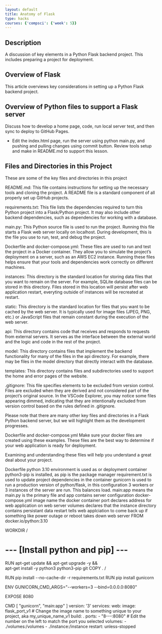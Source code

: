 ```yaml
---
layout: default
title: Anatomy of Flask
type: hacks
courses: {'compsci': {'week': 5}}
---
```

## Description
A discussion of key elements in a Python Flask backend project. This includes preparing a project for deployment.

## Overview of Flask
This article overviews key considerations in setting up a Python Flask backend project.

## Overview of Python files to support a Flask server
Discuss how to develop a home page, code, run local server test, and then sync to deploy to GitHub Pages.

- Edit the index.html page, run the server using python main.py, and pushing and pulling changes using commit button. Review tools setup and make in README.md to support this lesson.


## Files and Directories in this Project
These are some of the key files and directories in this project

README.md: This file contains instructions for setting up the necessary tools and cloning the project. A README file is a standard component of all properly set up GitHub projects.

requirements.txt: This file lists the dependencies required to turn this Python project into a Flask/Python project. It may also include other backend dependencies, such as dependencies for working with a database.

main.py: This Python source file is used to run the project. Running this file starts a Flask web server locally on localhost. During development, this is the file you use to run, test, and debug the project.

Dockerfile and docker-compose.yml: These files are used to run and test the project in a Docker container. They allow you to simulate the project’s deployment on a server, such as an AWS EC2 instance. Running these files helps ensure that your tools and dependencies work correctly on different machines.

instances: This directory is the standard location for storing data files that you want to remain on the server. For example, SQLite database files can be stored in this directory. Files stored in this location will persist after web application restart, everyting outside of instances will be recreated at restart.

static: This directory is the standard location for files that you want to be cached by the web server. It is typically used for image files (JPEG, PNG, etc.) or JavaScript files that remain constant during the execution of the web server.

api: This directory contains code that receives and responds to requests from external servers. It serves as the interface between the external world and the logic and code in the rest of the project.

model: This directory contains files that implement the backend functionality for many of the files in the api directory. For example, there may be files in the model directory that directly interact with the database.

templates: This directory contains files and subdirectories used to support the home and error pages of the website.

.gitignore: This file specifies elements to be excluded from version control. Files are excluded when they are derived and not considered part of the project’s original source. In the VSCode Explorer, you may notice some files appearing dimmed, indicating that they are intentionally excluded from version control based on the rules defined in .gitignore.

Please note that there are many other key files and directories in a Flask Python backend server, but we will highlight them as the development progresses.

Dockerfile and docker-compose.yml
Make sure your docker files are created using these examples. These files are the best way to determine if your web application is ready for deployment.

Examining and understanding these files will help you understand a great deal about your project.

Dockerfile
python 3.10 environment is used as or deployment container
python3-pip is installed, as pip is the package manager
requirement.txt is used to update project dependencies in the container
gunicorn is used to run a production version of python/flask, in this configuration 3 workers or 3 instances of the server are run. This balances load.
main:app means the main.py is the primary file and app contains server configuration
docker-compose.yml
image name the docker container
port declares address for web application on web server
volumes declares that the instance directory contains persistant data
restart tells web applciation to come back up if something like power outage or reboot takes down web server
FROM docker.io/python:3.10

WORKDIR /

# --- [Install python and pip] ---
RUN apt-get update && apt-get upgrade -y && \
    apt-get install -y python3 python3-pip git
COPY . /

RUN pip install --no-cache-dir -r requirements.txt
RUN pip install gunicorn

ENV GUNICORN_CMD_ARGS="--workers=3 --bind=0.0.0.0:8080"

EXPOSE 8080

CMD [ "gunicorn", "main:app" ]
version: '3'
services:
        web:
                image: flask_port_v1 # Change the image name to something unique to your project, aka my_unique_name_v1
                build: .
                ports:
                        - "8---:8080" # Edit the number on the left to match the port you selected
                volumes:
                        - ./volumes:/volumes
                        - ./instance:/instance
                restart: unless-stopped
